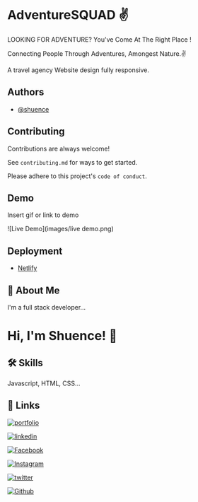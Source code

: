 
# AdventureSQUAD ✌️

LOOKING FOR ADVENTURE?
You've Come At The Right Place !

Connecting People Through Adventures, Amongest Nature.✌️

A travel agency Website design fully responsive.

## Authors

- [@shuence](https://www.github.com/shuence)

## Contributing

Contributions are always welcome!

See `contributing.md` for ways to get started.

Please adhere to this project's `code of conduct`.

## Demo

Insert gif or link to demo

![Live Demo](images/live demo.png)

## Deployment

- [Netlify](https://www.netlify.com/)

## 🚀 About Me

I'm a full stack developer...

# Hi, I'm Shuence! 👋

## 🛠 Skills

Javascript, HTML, CSS...

## 🔗 Links

[![portfolio](https://img.shields.io/badge/my_portfolio-000?&logo=ko-fi&logoColor=)](https://shuence.netlify.app/)  

[![linkedin](https://img.shields.io/badge/linkedin-0A66C2?&logo=linkedin&logoColor=black)](https://www.linkedin.com/in/shuence-823a62203/)

[![Facebook](https://img.shields.io/badge/Facebook-1877F2?&logo=facebook&logoColor=black)](https://www.facebook.com/shubham.pitekar.1/)

[![Instagram](https://img.shields.io/badge/Instagram-E4405F?&logo=instagram&logoColor=black)](https://www.instagram.com/shuence/)

[![twitter](https://img.shields.io/badge/twitter-1DA1F2?&logoColor=white)](https://twitter.com/ShubhamPitekar)

[![Github](https://img.shields.io/badge/GitHub-100000?&logo=github&logoColor=white)](https://github.com.com/shuence)
